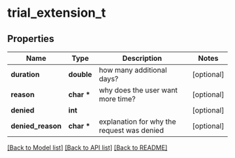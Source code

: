 # trial_extension_t

## Properties
Name | Type | Description | Notes
------------ | ------------- | ------------- | -------------
**duration** | **double** | how many additional days? | [optional] 
**reason** | **char \*** | why does the user want more time? | [optional] 
**denied** | **int** |  | [optional] 
**denied_reason** | **char \*** | explanation for why the request was denied | [optional] 

[[Back to Model list]](../README.md#documentation-for-models) [[Back to API list]](../README.md#documentation-for-api-endpoints) [[Back to README]](../README.md)


